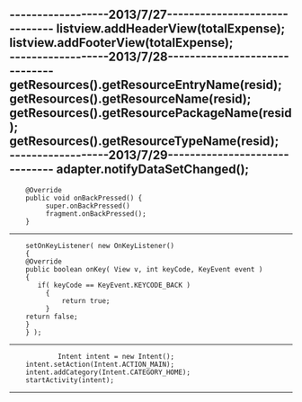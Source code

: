 ------------------2013/7/27------------------------------
        listview.addHeaderView(totalExpense);    
        listview.addFooterView(totalExpense);   
------------------2013/7/28------------------------------
        getResources().getResourceEntryName(resid);    
        getResources().getResourceName(resid);    
        getResources().getResourcePackageName(resid);    
        getResources().getResourceTypeName(resid);  
------------------2013/7/29------------------------------
        adapter.notifyDataSetChanged();             
------------------------------------------------
        @Override
        public void onBackPressed() {
             super.onBackPressed()
             fragment.onBackPressed();
        }
--------------------------------------------------
        setOnKeyListener( new OnKeyListener()
        {
        @Override
        public boolean onKey( View v, int keyCode, KeyEvent event )
        {
           if( keyCode == KeyEvent.KEYCODE_BACK )
             {
                 return true;
             }
        return false;
        }
        } );
------------------------------------------------
                Intent intent = new Intent();
		intent.setAction(Intent.ACTION_MAIN);
		intent.addCategory(Intent.CATEGORY_HOME);
		startActivity(intent);
------------------------------------------------
